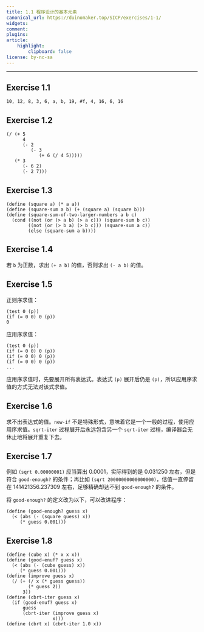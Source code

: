 ```yaml
---
title: 1.1 程序设计的基本元素
canonical_url: https://duinomaker.top/SICP/exercises/1-1/
widgets:
comment:
plugins:
article:
    highlight:
        clipboard: false
license: by-nc-sa
---
```


---

## Exercise 1.1

    10, 12, 8, 3, 6, a, b, 19, #f, 4, 16, 6, 16

## Exercise 1.2

    (/ (+ 5
          4
          (- 2
             (- 3
                (+ 6 (/ 4 5)))))
       (* 3
          (- 6 2)
          (- 2 7)))

## Exercise 1.3

    (define (square a) (* a a))
    (define (square-sum a b) (+ (square a) (square b)))
    (define (square-sum-of-two-larger-numbers a b c)
      (cond ((not (or (> a b) (> a c))) (square-sum b c))
            ((not (or (> b a) (> b c))) (square-sum a c))
            (else (square-sum a b))))

## Exercise 1.4

若 `b` 为正数，求出 `(+ a b)` 的值，否则求出 `(- a b)` 的值。

## Exercise 1.5

正则序求值：

    (test 0 (p))
    (if (= 0 0) 0 (p))
    0

应用序求值：

    (test 0 (p))
    (if (= 0 0) 0 (p))
    (if (= 0 0) 0 (p))
    (if (= 0 0) 0 (p))
    ...

应用序求值时，先要展开所有表达式。表达式 `(p)` 展开后仍是 `(p)`，所以应用序求值的方式无法对该式求值。

## Exercise 1.6

求不出表达式的值。`new-if` 不是特殊形式，意味着它是一个一般的过程，使用应用序求值。`sqrt-iter` 过程展开后永远包含另一个 `sqrt-iter` 过程，编译器会无休止地将展开重复下去。

## Exercise 1.7

例如 `(sqrt 0.00000001)` 应当算出 $0.0001$，实际得到的是 $0.031250$ 左右，但是符合 `good-enough?` 的条件；再比如 `(sqrt 20000000000000000)`，估值一直停留在 $141421356.237309$ 左右，足够精确却达不到 `good-enough?` 的条件。

将 `good-enough?` 的定义改为以下，可以改进程序：

    (define (good-enough? guess x)
      (< (abs (- (square guess) x))
         (* guess 0.001)))

## Exercise 1.8

    (define (cube x) (* x x x))
    (define (good-enuf? guess x)
      (< (abs (- (cube guess) x))
         (* guess 0.001)))
    (define (improve guess x)
      (/ (+ (/ x (* guess guess)) 
            (* guess 2)) 
          3))
    (define (cbrt-iter guess x)
      (if (good-enuf? guess x)
          guess
          (cbrt-iter (improve guess x)
                     x)))
    (define (cbrt x) (cbrt-iter 1.0 x))

